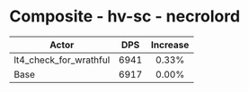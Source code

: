 # Composite - hv-sc - necrolord
| Actor | DPS | Increase |
|---|:---:|:---:|
|lt4_check_for_wrathful|6941|0.33%|
|Base|6917|0.00%|
